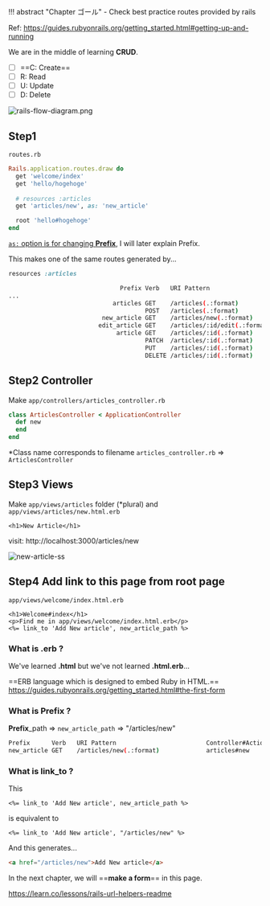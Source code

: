 !!! abstract "Chapter ゴール"
    - Check best practice routes provided by rails

Ref: https://guides.rubyonrails.org/getting_started.html#getting-up-and-running

We are in the middle of learning **CRUD**.

* [ ] ==C: Create==
* [ ] R: Read
* [ ] U: Update
* [ ] D: Delete

![rails-flow-diagram.png](https://storage.googleapis.com/coderhackers-assets/the-complete-webdev-with-rails-2020/rails-guide-basics/rails-flow-diagram.png)

## Step1
`routes.rb`

```ruby hl_lines="6"
Rails.application.routes.draw do
  get 'welcome/index'
  get 'hello/hogehoge'
  
  # resources :articles
  get 'articles/new', as: 'new_article'

  root 'hello#hogehoge'
end
```

[`as:` option is for changing **Prefix**](https://guides.rubyonrails.org/routing.html#naming-routes), I will later explain Prefix.

This makes one of the same routes generated by...

```ruby
resources :articles
```

```bash hl_lines="5"
                               Prefix Verb   URI Pattern                                                                              Controller#Action
...
                             articles GET    /articles(.:format)                                                                      articles#index
                                      POST   /articles(.:format)                                                                      articles#create
                          new_article GET    /articles/new(.:format)                                                                  articles#new
                         edit_article GET    /articles/:id/edit(.:format)                                                             articles#edit
                              article GET    /articles/:id(.:format)                                                                  articles#show
                                      PATCH  /articles/:id(.:format)                                                                  articles#update
                                      PUT    /articles/:id(.:format)                                                                  articles#update
                                      DELETE /articles/:id(.:format)                                                                  articles#destroy
```

## Step2 Controller
Make `app/controllers/articles_controller.rb`
```ruby
class ArticlesController < ApplicationController
  def new
  end
end
```
*Class name corresponds to filename
`articles_controller.rb` => `ArticlesController`

## Step3 Views
Make `app/views/articles` folder (*plural) and `app/views/articles/new.html.erb`
```erb
<h1>New Article</h1>
```

visit: http://localhost:3000/articles/new

![new-article-ss](https://storage.googleapis.com/coderhackers-assets/the-complete-webdev-with-rails-2020/rails-guide-basics/new-article-ss.png)


## Step4 Add link to this page from root page

`app/views/welcome/index.html.erb`
```erb
<h1>Welcome#index</h1>
<p>Find me in app/views/welcome/index.html.erb</p>
<%= link_to 'Add New article', new_article_path %>
```

### What is .erb ?
We've learned **.html** but we've not learned **.html.erb**...

==ERB language which is designed to embed Ruby in HTML.==
https://guides.rubyonrails.org/getting_started.html#the-first-form

### What is Prefix ?

**Prefix**_path => `new_article_path` => "/articles/new"

```bash hl_lines="5"
Prefix      Verb   URI Pattern                         Controller#Action
new_article GET    /articles/new(.:format)             articles#new
```

### What is link_to ?

This
```
<%= link_to 'Add New article', new_article_path %>
```

is equivalent to

```
<%= link_to 'Add New article', "/articles/new" %>
```

And this generates...

```html
<a href="/articles/new">Add New article</a>
```


In the next chapter, we will ==**make a form**== in this page.


https://learn.co/lessons/rails-url-helpers-readme